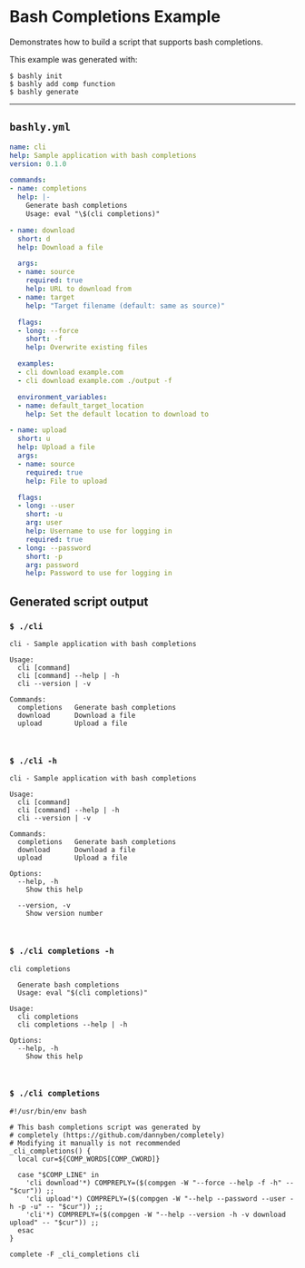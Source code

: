 # Bash Completions Example

Demonstrates how to build a script that supports bash completions.

This example was generated with:

    $ bashly init
    $ bashly add comp function
    $ bashly generate

-----

## `bashly.yml`

```yaml
name: cli
help: Sample application with bash completions
version: 0.1.0

commands:
- name: completions
  help: |-
    Generate bash completions
    Usage: eval "\$(cli completions)"

- name: download
  short: d
  help: Download a file

  args:
  - name: source
    required: true
    help: URL to download from
  - name: target
    help: "Target filename (default: same as source)"

  flags:
  - long: --force
    short: -f
    help: Overwrite existing files

  examples:
  - cli download example.com
  - cli download example.com ./output -f

  environment_variables:
  - name: default_target_location
    help: Set the default location to download to

- name: upload
  short: u
  help: Upload a file
  args:
  - name: source
    required: true
    help: File to upload

  flags:
  - long: --user
    short: -u
    arg: user
    help: Username to use for logging in
    required: true
  - long: --password
    short: -p
    arg: password
    help: Password to use for logging in
```

## Generated script output

### `$ ./cli`

```shell
cli - Sample application with bash completions

Usage:
  cli [command]
  cli [command] --help | -h
  cli --version | -v

Commands:
  completions   Generate bash completions
  download      Download a file
  upload        Upload a file



```

### `$ ./cli -h`

```shell
cli - Sample application with bash completions

Usage:
  cli [command]
  cli [command] --help | -h
  cli --version | -v

Commands:
  completions   Generate bash completions
  download      Download a file
  upload        Upload a file

Options:
  --help, -h
    Show this help

  --version, -v
    Show version number



```

### `$ ./cli completions -h`

```shell
cli completions

  Generate bash completions
  Usage: eval "$(cli completions)"

Usage:
  cli completions
  cli completions --help | -h

Options:
  --help, -h
    Show this help



```

### `$ ./cli completions`

```shell
#!/usr/bin/env bash

# This bash completions script was generated by
# completely (https://github.com/dannyben/completely)
# Modifying it manually is not recommended
_cli_completions() {
  local cur=${COMP_WORDS[COMP_CWORD]}

  case "$COMP_LINE" in
    'cli download'*) COMPREPLY=($(compgen -W "--force --help -f -h" -- "$cur")) ;;
    'cli upload'*) COMPREPLY=($(compgen -W "--help --password --user -h -p -u" -- "$cur")) ;;
    'cli'*) COMPREPLY=($(compgen -W "--help --version -h -v download upload" -- "$cur")) ;;
  esac
}

complete -F _cli_completions cli


```



